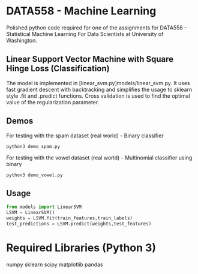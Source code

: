 # DATA558 - Machine Learning

Polished python code required for one of the assignments for DATA558 - Statistical Machine Learning For Data Scientists at University of Washington.

## Linear Support Vector Machine with Square Hinge Loss (Classification)

The model is implemented in [linear_svm.py]models/linear_svm.py. It uses fast gradient descent with backtracking and simplifies the usage to sklearn style .fit and .predict functions. Cross validation is used to find the optimal value of the regularization parameter.

## Demos

For testing with the spam dataset (real world) - Binary classifier
```
python3 demo_spam.py
```

For testing with the vowel dataset (real world) - Multinomial classifier using binary
```
python3 demo_vowel.py
```

## Usage

```python
from models import LinearSVM
LSVM = LinearSVM()
weights = LSVM.fit(train_features,train_labels)
test_predictions = LSVM.predict(weights,test_features)
```

# Required Libraries (Python 3)

numpy
sklearn
scipy
matplotlib
pandas
